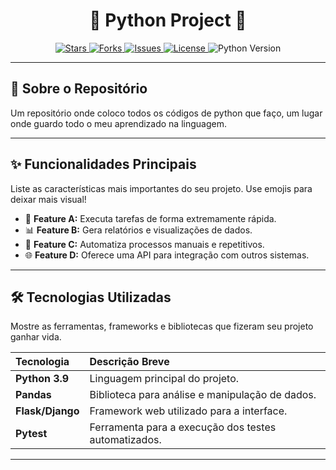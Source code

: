 <div align="center">
  <h1>🐍 Python Project 🐍</h1>

  <p>
    <a href="https://github.com/TheBlue123/Python/stargazers">
      <img src="https://img.shields.io/github/stars/TheBlue123/Python?style=for-the-badge&logo=github&color=gold" alt="Stars">
    </a>
    <a href="https://github.com/TheBlue123/Python/network/members">
      <img src="https://img.shields.io/github/forks/TheBlue123/Python?style=for-the-badge&logo=github&color=blue" alt="Forks">
    </a>
    <a href="https://github.com/TheBlue123/Python/issues">
      <img src="https://img.shields.io/github/issues/TheBlue123/Python?style=for-the-badge&logo=github&color=red" alt="Issues">
    </a>
    <a href="https://github.com/TheBlue123/Python/blob/main/LICENSE">
      <img src="https://img.shields.io/github/license/TheBlue123/Python?style=for-the-badge&logo=github&color=green" alt="License">
    </a>
    <img src="https://img.shields.io/badge/python-3.9%2B-blue?style=for-the-badge&logo=python" alt="Python Version">
  </p>
</div>

---

## 📖 Sobre o Repositório

Um repositório onde coloco todos os códigos de python que faço, um lugar onde guardo todo o meu aprendizado na linguagem.

---

## ✨ Funcionalidades Principais

Liste as características mais importantes do seu projeto. Use emojis para deixar mais visual!

* 🚀 **Feature A:** Executa tarefas de forma extremamente rápida.
* 📊 **Feature B:** Gera relatórios e visualizações de dados.
* 🤖 **Feature C:** Automatiza processos manuais e repetitivos.
* 🌐 **Feature D:** Oferece uma API para integração com outros sistemas.

---

## 🛠️ Tecnologias Utilizadas

Mostre as ferramentas, frameworks e bibliotecas que fizeram seu projeto ganhar vida.

| Tecnologia | Descrição Breve |
| :--- | :--- |
| **Python 3.9** | Linguagem principal do projeto. |
| **Pandas** | Biblioteca para análise e manipulação de dados. |
| **Flask/Django** | Framework web utilizado para a interface. |
| **Pytest** | Ferramenta para a execução dos testes automatizados. |

---


```bash
